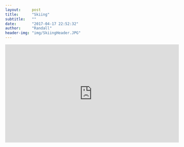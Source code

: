 ```yaml
---
layout:     post
title:      "Skiing"
subtitle:   ""
date:       "2017-04-17 22:52:32"
author:     "Randall"
header-img: "img/SkiingHeader.JPG"
---
```

<iframe width="560" height="315" src="https://www.youtube.com/embed/NDX5a0UK6bk" frameborder="0" allowfullscreen></iframe>

